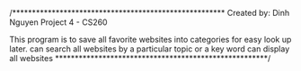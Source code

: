 /******************************************************
Created by: Dinh Nguyen
Project 4 - CS260

This program is to save all favorite websites into
categories for easy look up later.
can search all websites by a particular topic or a key word
can display all websites
******************************************************/
